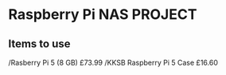 # Raspberry Pi NAS PROJECT 
## Items to use 
/Rasberry Pi 5 (8 GB) £73.99
/KKSB Raspberry Pi 5 Case £16.60 

